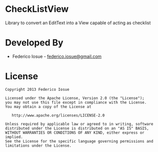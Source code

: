 CheckListView
=============

Library to convert an EditText into a View capable of acting as checklist


Developed By
============

* Federico Iosue - <federico.iosue@gmail.com>


License
=======

    Copyright 2013 Federico Iosue

    Licensed under the Apache License, Version 2.0 (the "License");
    you may not use this file except in compliance with the License.
    You may obtain a copy of the License at

       http://www.apache.org/licenses/LICENSE-2.0

    Unless required by applicable law or agreed to in writing, software
    distributed under the License is distributed on an "AS IS" BASIS,
    WITHOUT WARRANTIES OR CONDITIONS OF ANY KIND, either express or implied.
    See the License for the specific language governing permissions and
    limitations under the License.
